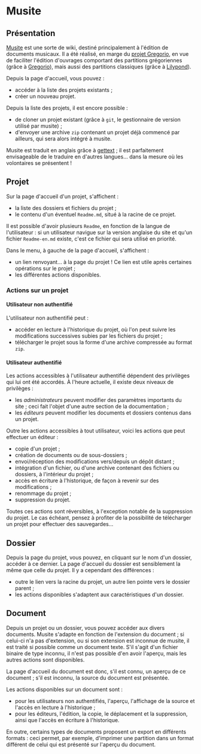 Musite
======


Présentation
------------

[Musite](https://github.com/jperon/musite) est une sorte de wiki, destiné
principalement à l'édition de documents musicaux. Il a été réalisé, en marge
du [projet Gregorio](https://github.com/gregorio-project), en vue de faciliter
l'édition d'ouvrages comportant des partitions grégoriennes (grâce à
[Gregorio](http://gregorio-project.github.io)), mais aussi des partitions
classiques (grâce à [Lilypond](http://lilypond.org)).

Depuis la page d'accueil, vous pouvez :

- accéder à la liste des projets existants ;
- créer un nouveau projet.

Depuis la liste des projets, il est encore possible :

- de cloner un projet existant
  (grâce à `git`, le gestionnaire de version utilisé par musite) ;
- d'envoyer une archive `zip` contenant un projet déjà commencé par ailleurs,
  qui sera alors intégré à musite.

Musite est traduit en anglais grâce à
[gettext](https://www.gnu.org/software/gettext) ; il est parfaitement
envisageable de le traduire en d'autres langues… dans la mesure où les
volontaires se présentent !


Projet
------

Sur la page d'accueil d'un projet, s'affichent :

- la liste des dossiers et fichiers du projet ;
- le contenu d'un éventuel `Readme.md`, situé à la racine de ce projet.

Il est possible d'avoir plusieurs `Readme`, en fonction de la langue de
l'utilisateur : si un utilisateur navigue sur la version anglaise du site et
qu'un fichier `Readme-en.md` existe, c'est ce fichier qui sera utilisé en
priorité.

Dans le menu, à gauche de la page d'accueil, s'affichent :

- un lien renvoyant… à la page du projet ! Ce lien est utile après certaines
  opérations sur le projet ;
- les différentes actions disponibles.

### Actions sur un projet

#### Utilisateur non authentifié

L'utilisateur non authentifié peut :

- accéder en lecture à l'historique du projet, où l'on peut
  suivre les modifications successives subies par les fichiers du projet ;
- télécharger le projet sous la forme d'une archive compressée au format `zip`.

#### Utilisateur authentifié

Les actions accessibles à l'utilisateur authentifié dépendent des privilèges qui
lui ont été accordés. À l'heure actuelle, il existe deux niveaux de privilèges :

- les *administrateurs* peuvent modifier des paramètres importants du site ; ceci
  fait l'objet d'une autre section de la documentation ;
- les *éditeurs* peuvent modifier les documents et dossiers contenus dans un
  projet.

Outre les actions accessibles à tout utilisateur, voici les actions que peut
effectuer un éditeur :

- copie d'un projet ;
- création de documents ou de sous-dossiers ;
- envoi/réception des modifications vers/depuis un dépôt distant ;
- intégration d'un fichier, ou d'une archive contenant des fichiers ou dossiers,
  à l'intérieur du projet ;
- accès en écriture à l'historique, de façon à revenir sur des modifications ;
- renommage du projet ;
- suppression du projet.

Toutes ces actions sont réversibles, à l'exception notable de la suppression du
projet. Le cas échéant, pensez à profiter de la possibilité de télécharger un
projet pour effectuer des sauvegardes…


Dossier
-------

Depuis la page du projet, vous pouvez, en cliquant sur le nom d'un dossier,
accéder à ce dernier. La page d'accueil du dossier est sensiblement la même que
celle du projet. Il y a cependant des différences :

- outre le lien vers la racine du projet, un autre lien pointe vers le dossier
  parent ;
- les actions disponibles s'adaptent aux caractéristiques d'un dossier.


Document
--------

Depuis un projet ou un dossier, vous pouvez accéder aux divers documents. Musite
s'adapte en fonction de l'extension du document ; si celui-ci n'a pas
d'extension, ou si son extension est inconnue de musite, il est traité si
possible comme un document texte. S'il s'agit d'un fichier binaire de type
inconnu, il n'est pas possible d'en avoir l'aperçu, mais les autres actions
sont disponibles.

La page d'accueil du document est donc, s'il est connu, un aperçu
de ce document ; s'il est inconnu, la source du document est présentée.

Les actions disponibles sur un document sont :

- pour les utilisateurs non authentifiés, l'aperçu, l'affichage de la source et
  l'accès en lecture à l'historique ;
- pour les éditeurs, l'édition, la copie, le déplacement et la suppression,
  ainsi que l'accès en écriture à l'historique.

En outre, certains types de documents proposent un export en différents
formats : ceci permet, par exemple, d'imprimer une partition dans un format
différent de celui qui est présenté sur l'aperçu du document.